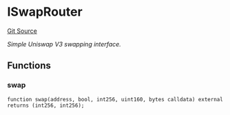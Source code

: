 # ISwapRouter
[Git Source](https://github.com/NaniDAO/accounts/blob/4789484b1daa1e7826eeec6833ca9b47824ee8b6/src/paymasters/NEETH.sol)

*Simple Uniswap V3 swapping interface.*


## Functions
### swap


```solidity
function swap(address, bool, int256, uint160, bytes calldata) external returns (int256, int256);
```

